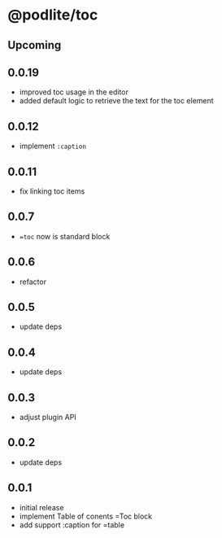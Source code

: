 # @podlite/toc

## Upcoming

## 0.0.19

- improved toc usage in the editor
- added default logic to retrieve the text for the toc element

## 0.0.12

- implement `:caption`

## 0.0.11

- fix linking toc items

## 0.0.7

- `=toc` now is standard block

## 0.0.6

- refactor

## 0.0.5

- update deps

## 0.0.4

- update deps

## 0.0.3

- adjust plugin API

## 0.0.2

- update deps

## 0.0.1

- initial release
- implement Table of conents =Toc block
- add support :caption for =table
